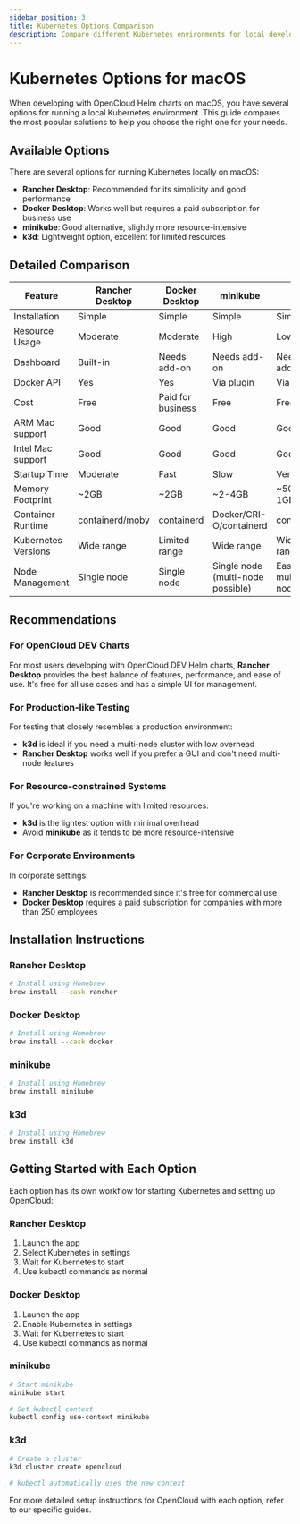 ```yaml
---
sidebar_position: 3
title: Kubernetes Options Comparison
description: Compare different Kubernetes environments for local development on macOS
---
```


# Kubernetes Options for macOS

When developing with OpenCloud Helm charts on macOS, you have several options for running a local Kubernetes environment. This guide compares the most popular solutions to help you choose the right one for your needs.

## Available Options

There are several options for running Kubernetes locally on macOS:

- **Rancher Desktop**: Recommended for its simplicity and good performance
- **Docker Desktop**: Works well but requires a paid subscription for business use
- **minikube**: Good alternative, slightly more resource-intensive
- **k3d**: Lightweight option, excellent for limited resources

## Detailed Comparison

| Feature | Rancher Desktop | Docker Desktop | minikube | k3d |
|---------|----------------|----------------|----------|-----|
| Installation | Simple | Simple | Simple | Simple |
| Resource Usage | Moderate | Moderate | High | Low |
| Dashboard | Built-in | Needs add-on | Needs add-on | Needs add-on |
| Docker API | Yes | Yes | Via plugin | Via plugin |
| Cost | Free | Paid for business | Free | Free |
| ARM Mac support | Good | Good | Good | Good |
| Intel Mac support | Good | Good | Good | Good |
| Startup Time | Moderate | Fast | Slow | Very Fast |
| Memory Footprint | ~2GB | ~2GB | ~2-4GB | ~500MB-1GB |
| Container Runtime | containerd/moby | containerd | Docker/CRI-O/containerd | containerd |
| Kubernetes Versions | Wide range | Limited range | Wide range | Wide range |
| Node Management | Single node | Single node | Single node (multi-node possible) | Easy multi-node |

## Recommendations

### For OpenCloud DEV Charts

For most users developing with OpenCloud DEV Helm charts, **Rancher Desktop** provides the best balance of features, performance, and ease of use. It's free for all use cases and has a simple UI for management.

### For Production-like Testing

For testing that closely resembles a production environment:
- **k3d** is ideal if you need a multi-node cluster with low overhead
- **Rancher Desktop** works well if you prefer a GUI and don't need multi-node features

### For Resource-constrained Systems

If you're working on a machine with limited resources:
- **k3d** is the lightest option with minimal overhead
- Avoid **minikube** as it tends to be more resource-intensive

### For Corporate Environments

In corporate settings:
- **Rancher Desktop** is recommended since it's free for commercial use
- **Docker Desktop** requires a paid subscription for companies with more than 250 employees

## Installation Instructions

### Rancher Desktop

```bash
# Install using Homebrew
brew install --cask rancher
```

### Docker Desktop

```bash
# Install using Homebrew
brew install --cask docker
```

### minikube

```bash
# Install using Homebrew
brew install minikube
```

### k3d

```bash
# Install using Homebrew
brew install k3d
```

## Getting Started with Each Option

Each option has its own workflow for starting Kubernetes and setting up OpenCloud:

### Rancher Desktop
1. Launch the app
2. Select Kubernetes in settings
3. Wait for Kubernetes to start
4. Use kubectl commands as normal

### Docker Desktop
1. Launch the app
2. Enable Kubernetes in settings
3. Wait for Kubernetes to start
4. Use kubectl commands as normal

### minikube
```bash
# Start minikube
minikube start

# Set kubectl context
kubectl config use-context minikube
```

### k3d
```bash
# Create a cluster
k3d cluster create opencloud

# kubectl automatically uses the new context
```

For more detailed setup instructions for OpenCloud with each option, refer to our specific guides.